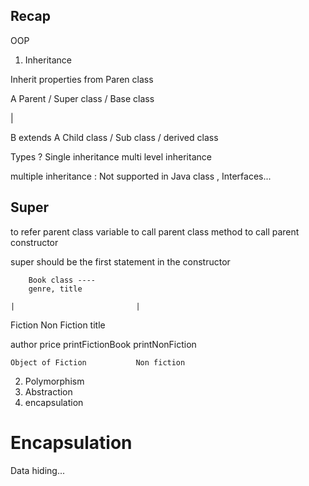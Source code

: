 ## Recap 

OOP
1. Inheritance

Inherit properties from Paren class 

 
A    Parent / Super class / Base class 

|   


B extends A     Child class / Sub class / derived class 


Types ?
Single inheritance 
multi level inheritance 


multiple inheritance : Not supported in Java class , Interfaces... 



## Super 
to refer parent class variable
to call parent class method 
to call parent constructor 

super should be the first statement in the constructor 



        Book class ---- 
        genre, title
            
    |                           |
Fiction                         Non Fiction 
title       

author                          price 
printFictionBook                printNonFiction

    Object of Fiction           Non fiction 


2. Polymorphism 
3. Abstraction
4. encapsulation 












# Encapsulation 

Data hiding... 












